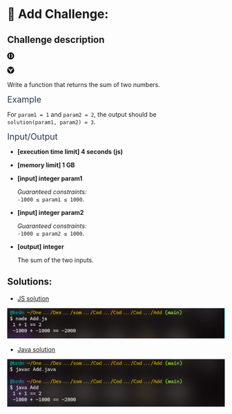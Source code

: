 # :large_blue_diamond: Add Challenge:

## Challenge description
<div class="ide-themed-scroll ide-themed-scroll-light -fit -scroll"><div class="-flex -padding-16 -space-v-16"><div class="-layout-h -space-h-16"><div class="-layout-h -space-h-4 -center-center"><div class="icon -size-16 -color-green"><div class="-layout-h -center"><svg width="16" height="16" viewBox="0 0 16 16"><path fill-rule="evenodd" clip-rule="evenodd" d="M8 16A8 8 0 1 1 8 0a8 8 0 0 1 0 16zm-1.43-3c-1.642-.344-2.462-1.136-2.462-2.376V9.612c0-.688-.37-1.032-1.108-1.032V7.42c.739 0 1.108-.346 1.108-1.037V5.31c.013-.613.225-1.11.636-1.487.414-.378 1.023-.653 1.825-.823L7 3.9c-.574.163-.873.621-.896 1.374v1.109c0 .763-.421 1.301-1.265 1.615.844.313 1.265.853 1.265 1.62v1.103c.023.753.322 1.211.896 1.374L6.57 13zm2.86 0c1.642-.344 2.462-1.136 2.462-2.376V9.612c0-.688.37-1.032 1.108-1.032V7.42c-.739 0-1.108-.346-1.108-1.037V5.31c-.013-.613-.225-1.11-.636-1.487-.414-.378-1.023-.653-1.825-.823L9 3.9c.574.163.873.621.896 1.374v1.109c0 .763.421 1.301 1.265 1.615-.844.313-1.265.853-1.265 1.62v1.103c-.023.753-.322 1.211-.896 1.374l.43.905z"></path></svg></div></div><p class="-bold -font-size-14 -capitalize"></p></div><div class="-layout-h -space-h-4 -center-center"><div class="icon -size-16 -color-green"><div class="-layout-h -center"><svg width="16" height="16" viewBox="0 0 16 16"><path d="M13.33 6.1l-2.8.395-.477 1.58 2.004-.22L11.03 9.6l-1.476.13L8 14.876 6.425 9.73 4.948 9.6 3.923 7.854l2.003.22-.454-1.58-2.8-.396-1.318-2.075 5.53 1.01L8 9.548l1.117-4.51 5.53-1.012L13.33 6.1zM0 8c0 4.418 3.582 8 8 8 4.42 0 8-3.582 8-8 0-4.42-3.58-8-8-8-4.418 0-8 3.58-8 8z" fill-rule="evenodd"></path></svg></div></div><p class="-bold -font-size-14 -capitalize"></p></div></div><div class="markdown -arial"><p>Write a function that returns the sum of two numbers.</p>
<p><span class="markdown--header" style="color:#2b3b52;font-size:1.4em">Example</span></p>
<p>For <code>param1 = 1</code> and <code>param2 = 2</code>, the output should be<br>
<code>solution(param1, param2) = 3</code>.</p>
<p><span class="markdown--header" style="color:#2b3b52;font-size:1.4em">Input/Output</span></p>
<ul>
<li>
<p><strong>[execution time limit] 4 seconds (js)</strong></p>
</li>
<li>
<p><strong>[memory limit] 1 GB</strong></p>
</li>
<li>
<p><strong>[input] integer param1</strong></p>
<p><em>Guaranteed constraints:</em><br>
<code>-1000 ≤ param1 ≤ 1000</code>.</p>
</li>
<li>
<p><strong>[input] integer param2</strong></p>
<p><em>Guaranteed constraints:</em><br>
<code>-1000 ≤ param2 ≤ 1000</code>.</p>
</li>
<li>
<p><strong>[output] integer</strong></p>
<p>The sum of the two inputs.</p>
</li>
</ul>
</div></div></div>

## Solutions:

- [JS solution](Add.js)

![JS Execution](add_js.png)

- [Java solution](Add.java)
 
![Java Execution](add_java.png)
